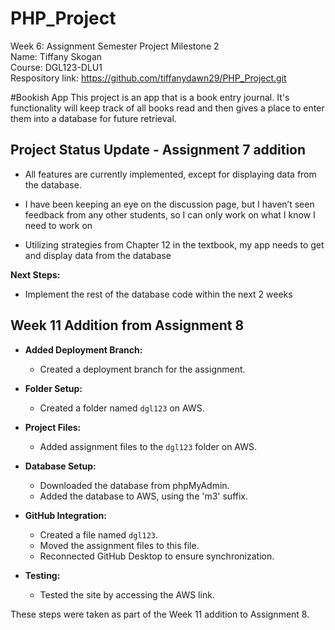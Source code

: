 # PHP_Project

Week 6: Assignment Semester Project Milestone 2  
Name: Tiffany Skogan  
Course: DGL123-DLU1  
Respository link:  https://github.com/tiffanydawn29/PHP_Project.git  

#Bookish App
This project is an app that is a  book entry journal. 
It's functionality will keep track of all books read and then gives a place to enter them into a database for future retrieval.


## Project Status Update - Assignment 7 addition  

- All features are currently implemented, except for displaying data from the database.  

- I have been keeping an eye on the discussion page, but I haven’t seen feedback from any other students, so I can only work on what I know I need to work on  

- Utilizing strategies from Chapter 12 in the textbook, my app needs to get and display data from the database  

**Next Steps:**

- Implement the rest of the database code within the next 2 weeks  

## Week 11 Addition from Assignment 8

- **Added Deployment Branch:**
  - Created a deployment branch for the assignment.

- **Folder Setup:**
  - Created a folder named `dgl123` on AWS.

- **Project Files:**
  - Added assignment files to the `dgl123` folder on AWS.

- **Database Setup:**
  - Downloaded the database from phpMyAdmin.
  - Added the database to AWS, using the 'm3' suffix.

- **GitHub Integration:**
  - Created a file named `dgl123`.
  - Moved the assignment files to this file.
  - Reconnected GitHub Desktop to ensure synchronization.

- **Testing:**
  - Tested the site by accessing the AWS link.

These steps were taken as part of the Week 11 addition to Assignment 8.
